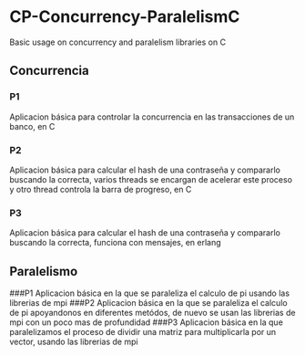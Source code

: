 # CP-Concurrency-ParalelismC
Basic usage on concurrency and paralelism libraries on C
## Concurrencia
### P1
Aplicacion básica para controlar la concurrencia en las transacciones de un banco, en C
### P2
Aplicacion básica para calcular el hash de una contraseña y compararlo buscando la correcta, varios threads se encargan de acelerar este proceso y otro thread controla la barra de progreso, en C
### P3
Aplicacion básica para calcular el hash de una contraseña  y compararlo buscando la correcta, funciona con mensajes, en erlang

## Paralelismo
###P1
Aplicacion básica en la que se paraleliza el calculo de pi usando las librerias de mpi
###P2
Aplicacion básica en la que se paraleliza el calculo de pi apoyandonos en diferentes metódos, de nuevo se usan las librerias de mpi con un poco mas de profundidad
###P3
Aplicacion básica en la que paralelizamos el proceso de dividir una matriz para multiplicarla por un vector, usando las librerias de mpi
